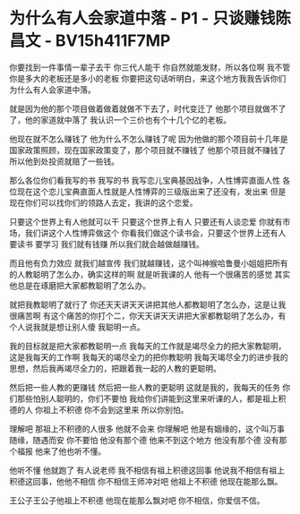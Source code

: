 # 为什么有人会家道中落 - P1 - 只谈赚钱陈昌文 - BV15h411F7MP

你要找到一件事情一辈子去干 你三代人能干 你自然就能发财，所以各位啊 我不管你是多大的老板还是多小的老板 你要把这句话听明白，来这个地方我我告诉你们为什么有人会家道中落。

就是因为他的那个项目做着做着就做不下去了，时代变迁了 他那个项目就做不了了，他的家道就中落了 我认识一个三价也有个十几个亿的老板。

他现在就不怎么赚钱了 他为什么不怎么赚钱了呢 因为他做的那个项目前十几年是国家政策照顾，现在国家政策变了，那个项目就不赚钱了 他那个项目就不赚钱了 所以他到处投资就赔了一些钱。

那么各位你们看我写的书 我写的书 我写恋儿宝典基因战争，人性博弈直面人性 各位现在这个恋儿宝典直面人性就是人性博弈的三级版出来了还没有，发出来 但是现在你们可以找你们的领路人去定，我讲的这个恋爱。

只要这个世界上有人他就可以干 只要这个世界上有人 只要还有人谈恋爱 你就有市场，我们讲这个人性博弈做这个 你看我们做这个读书会，只要这个世界上还有人要读书 要学习 我们就有钱赚 所以我们就会越做越赚钱。

而且他有负力效应 就我们越宣传 我们就越赚钱，这个叫神猴哈鲁曼小姐姐把所有的人教聪明了怎么办，确实这样的啊 就是听我课的人 他有一个很痛苦的感觉 其实他总是在琢磨把大家都教聪明了怎么办。

就把我教聪明了就行了 你还天天讲天天讲把其他人都教聪明了怎么办，这是让我很痛苦啊 有这个痛苦的你打个二，你天天讲天天讲把大家都教聪明了怎么办，有个人说我就是想让别人傻 我聪明一点。

我的目标就是把大家都教聪明一点 我每天的工作就是竭尽全力的把大家教聪明，这是我每天的工作啊 我每天的竭尽全力的把你教聪明 我每天竭尽全力的进步我的思想，然后我再竭尽全力的，把跟着我一起的人教的更聪明。

然后把一些人教的更赚钱 然后把一些人教的更聪明 这就是我的，我每天的任务 你们那些怕别人聪明的，你们不要怕 我给你们讲能到这里来听课的人，都是祖上积德的人 你祖上不积德 你不会到这里来 所以你别怕。

理解吧 那祖上不积德的人很多 他就不会来 你理解吧 他是有姻缘的，这个叫万事随缘，随遇而安 你不要怕 他没有那个德 他来不到这个地方 他没有那个德 没有那个福报 他来了他也听不懂。

他听不懂 他就跑了 有人说老师 我不相信有祖上积德这回事 他说我不相信有祖上积德这回事，他他不相信 你不相信王师冲对吧 他祖上不积德 他现在能那么飘。

王公子王公子他祖上不积德 他现在能那么飘对吧 你不相信，你爱信不信。